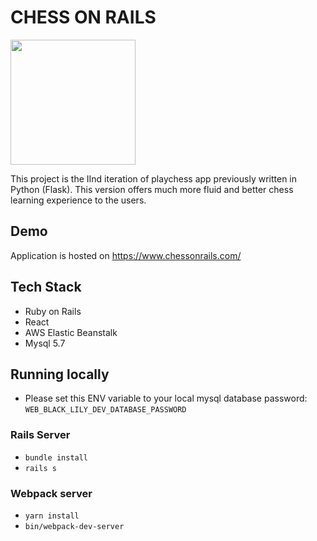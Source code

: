 # CHESS ON RAILS
<img src="https://elasticbeanstalk-ap-south-1-707854657814.s3.ap-south-1.amazonaws.com/assets/chess-on-rails-cover.png" height="200px" />

This project is the IInd iteration of playchess app previously written in Python (Flask).
This version offers much more fluid and better chess learning experience to the users.

## Demo
Application is hosted on
https://www.chessonrails.com/

## Tech Stack
- Ruby on Rails
- React
- AWS Elastic Beanstalk
- Mysql 5.7

## Running locally
- Please set this ENV variable to your local mysql database password: `WEB_BLACK_LILY_DEV_DATABASE_PASSWORD`

### Rails Server
- `bundle install`
- `rails s`

### Webpack server
- `yarn install`
- `bin/webpack-dev-server`
